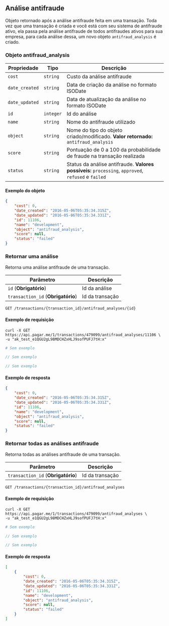 ## Análise antifraude

Objeto retornado após a análise antifraude feita em uma transação. Toda vez que uma transação é criada e você está com seu sistema de antifraude ativo, ela passa pela análise antifraude de todos antifraudes ativos para sua empresa, para cada análise dessa, um novo objeto `antifraud_analysis` é criado.

### Objeto antifraud_analysis

Propriedade | Tipo | Descrição
---|---|---
`cost` | `string` | Custo da análise antifraude
`date_created` | `string` | Data de criação da análise no formato ISODate
`date_updated` | `string` | Data de atualização da análise no formato ISODate
`id` | `integer` | Id do análise
`name` | `string` | Nome do antifraude utilizado
`object` | `string` | Nome do tipo do objeto criado/modificado. **Valor retornado:** `antifraud_analysis`
`score` | `string` | Pontuação de 0 a 100 da probabilidade de fraude na transação realizada
`status` | `string` | Status da análise antifraude. **Valores possíveis:** `processing`, `approved`, `refused` e `failed`

#### Exemplo do objeto

```json
{
    "cost": 0,
    "date_created": "2016-05-06T05:35:34.315Z",
    "date_updated": "2016-05-06T05:35:34.331Z",
    "id": 11106,
    "name": "development",
    "object": "antifraud_analysis",
    "score": null,
    "status": "failed"
}
```

### Retornar uma análise

Retorna uma análise antifraude de uma transação.

Parâmetro | Descrição
---|---
`id` (**Obrigatório**) | Id da análise
`transaction_id` (**Obrigatório**) | Id da transação

```endpoint
GET /transactions/{transaction_id}/antifraud_analyses/{id}
```

#### Exemplo de requisição

```curl
curl -X GET https://api.pagar.me/1/transactions/479099/antifraud_analyses/11106 \
-u "ak_test_e1QGU2gL98MDCHZxHLJ9sofPUFJ7tH:x"
```

```ruby
# Sem exemplo
```

```php
// Sem exemplo
```

```csharp
// Sem exemplo
```

#### Exemplo de resposta

```json
{
    "cost": 0,
    "date_created": "2016-05-06T05:35:34.315Z",
    "date_updated": "2016-05-06T05:35:34.331Z",
    "id": 11106,
    "name": "development",
    "object": "antifraud_analysis",
    "score": null,
    "status": "failed"
}
```

### Retornar todas as análises antifraude

Retorna todas as análises antifraude de uma transação.

Parâmetro | Descrição
---|---
`transaction_id` (**Obrigatório**) | Id da transação

```endpoint
GET /transactions/{transaction_id}/antifraud_analyses
```

#### Exemplo de requisição

```curl
curl -X GET https://api.pagar.me/1/transactions/479099/antifraud_analyses \
-u "ak_test_e1QGU2gL98MDCHZxHLJ9sofPUFJ7tH:x"
```

```ruby
# Sem exemplo
```

```php
// Sem exemplo
```

```csharp
// Sem exemplo
```

#### Exemplo de resposta

```json
[
    {
        "cost": 0,
        "date_created": "2016-05-06T05:35:34.315Z",
        "date_updated": "2016-05-06T05:35:34.331Z",
        "id": 11106,
        "name": "development",
        "object": "antifraud_analysis",
        "score": null,
        "status": "failed"
    }
]
```
